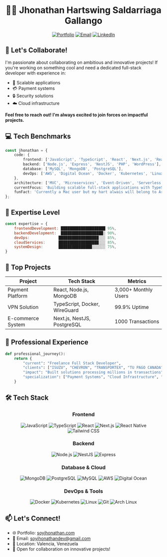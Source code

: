 <div align="center">

# 👨‍💻 Jhonathan Hartswing Saldarriaga Gallango

[![Portfolio](https://img.shields.io/badge/Portfolio-soyjhonathan.com-blue?style=flat-square&logo=google-chrome)](https://soyjhonathan.com)
[![Email](https://img.shields.io/badge/Email-soyjhonthandev%40gmail.com-red?style=flat-square&logo=gmail)](mailto:soyjhonathandev@gmail.com)
[![LinkedIn](https://img.shields.io/badge/LinkedIn-Connect-blue?style=flat-square&logo=linkedin)](https://linkedin.com/in/YourLinkedIn)

</div>

## 🤝 Let's Collaborate!

I'm passionate about collaborating on ambitious and innovative projects! If you're working on something cool and need a dedicated full-stack developer with experience in:
- 🚀 Scalable applications
- 💳 Payment systems
- 🔒 Security solutions
- ☁️ Cloud infrastructure

**Feel free to reach out! I'm always excited to join forces on impactful projects.**

## 💻 Tech Benchmarks

```typescript
const jhonathan = {
    code: {
        frontend: ['JavaScript', 'TypeScript', 'React', 'Next.js', 'React Native', 'Tailwind CSS'],
        backend: ['Node.js', 'Express', 'NestJS', 'PHP', 'WordPress'],
        database: ['MySQL', 'MongoDB', 'PostgreSQL'],
        devOps: ['AWS', 'Digital Ocean', 'Docker', 'Kubernetes', 'Linux', 'Git'],
    },
    architecture: ['MVC', 'Microservices', 'Event-Driven', 'Serverless'],
    currentFocus: 'Building scalable full-stack applications with TypeScript and Cloud Infrastructure',
    funFact: 'Currently a Mac user but my hart alwais will belong to Arch Linux :('
};
```

## 🎯 Expertise Level

```javascript
const expertise = {
    frontendDevelopment: ████████████████████ 95%,
    backendDevelopment:  ███████████████████░ 90%,
    devOps:             ██████████████████░░░ 85%,
    cloudServices:      ██████████████████░░░ 85%,
    systemDesign:       ███████████████░░░░░░ 75%,
}
```

## 🚀 Top Projects

<div align="center">

| Project | Tech Stack | Metrics |
|---------|------------|---------|
| Payment Platform | React, Node.js, MongoDB | 3,000+ Monthly Users |
| VPN Solution | TypeScript, Docker, WireGuard | 99.9% Uptime |
| E-commerce System | Next.js, NestJS, PostgreSQL | 1000 Transactions |

</div>

## 💼 Professional Experience

```python
def professional_journey():
    return {
        "current": "Freelance Full Stack Developer",
        "clients": ["ISUZU", "CHEVRON", "TRANSPORTEX", "TU PAGO CANADA", "ENERGYSOLARVELA"],
        "impact": "Built solutions processing millions in transactions",
        "specialization": ["Payment Systems", "Cloud Infrastructure", "Business Tools"]
    }
```

## 🛠️ Tech Stack

<div align="center">

### Frontend
![JavaScript](https://img.shields.io/badge/JavaScript-323330?style=for-the-badge&logo=javascript&logoColor=F7DF1E)
![TypeScript](https://img.shields.io/badge/TypeScript-007ACC?style=for-the-badge&logo=typescript&logoColor=white)
![React](https://img.shields.io/badge/React-20232A?style=for-the-badge&logo=react&logoColor=61DAFB)
![Next.js](https://img.shields.io/badge/Next.js-000000?style=for-the-badge&logo=next.js&logoColor=white)
![React Native](https://img.shields.io/badge/React_Native-20232A?style=for-the-badge&logo=react&logoColor=61DAFB)
![Tailwind CSS](https://img.shields.io/badge/Tailwind_CSS-38B2AC?style=for-the-badge&logo=tailwind-css&logoColor=white)

### Backend
![Node.js](https://img.shields.io/badge/Node.js-339933?style=for-the-badge&logo=node.js&logoColor=white)
![NestJS](https://img.shields.io/badge/NestJS-E0234E?style=for-the-badge&logo=nestjs&logoColor=white)
![Express](https://img.shields.io/badge/Express-000000?style=for-the-badge&logo=express&logoColor=white)

### Database & Cloud
![MongoDB](https://img.shields.io/badge/MongoDB-47A248?style=for-the-badge&logo=mongodb&logoColor=white)
![PostgreSQL](https://img.shields.io/badge/PostgreSQL-316192?style=for-the-badge&logo=postgresql&logoColor=white)
![MySQL](https://img.shields.io/badge/MySQL-4479A1?style=for-the-badge&logo=mysql&logoColor=white)
![AWS](https://img.shields.io/badge/AWS-232F3E?style=for-the-badge&logo=amazon-aws&logoColor=white)
![Digital Ocean](https://img.shields.io/badge/Digital_Ocean-0080FF?style=for-the-badge&logo=digitalocean&logoColor=white)

### DevOps & Tools
![Docker](https://img.shields.io/badge/Docker-2496ED?style=for-the-badge&logo=docker&logoColor=white)
![Kubernetes](https://img.shields.io/badge/Kubernetes-326CE5?style=for-the-badge&logo=kubernetes&logoColor=white)
![Linux](https://img.shields.io/badge/Linux-FCC624?style=for-the-badge&logo=linux&logoColor=black)
![Git](https://img.shields.io/badge/Git-F05032?style=for-the-badge&logo=git&logoColor=white)
![Arch Linux](https://img.shields.io/badge/Arch_Linux-1793D1?style=for-the-badge&logo=arch-linux&logoColor=white)

</div>

## 📫 Let's Connect!

- 🌐 Portfolio: [soyjhonathan.com](https://soyjhonathan.com)
- 📧 Email: [soyjhonathandev@gmail.com](mailto:soyjhonathandev@gmail.com)
- 📍 Location: Valencia, Venezuela
- 💼 Open for collaboration on innovative projects!
